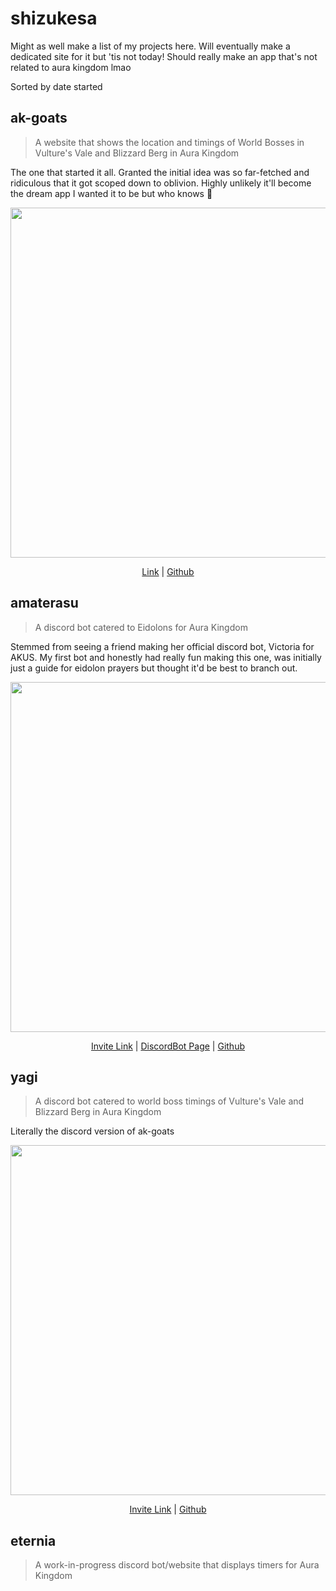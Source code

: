 # shizukesa
Might as well make a list of my projects here. Will eventually make a dedicated site for it but 'tis not today! Should really make an app that's not related to aura kingdom lmao

Sorted by date started

## ak-goats
> A website that shows the location and timings of World Bosses in Vulture's Vale and Blizzard Berg in Aura Kingdom

The one that started it all. Granted the initial idea was so far-fetched and ridiculous that it got scoped down to oblivion. Highly unlikely it'll become the dream app I wanted it to be but who knows 👀 

<p align="center">
  <img src="https://cdn.discordapp.com/attachments/491143168352452610/599496619725160449/unknown.png" width=560 />
</p>

<p align="center">
  <a href="https://ak-goats.com/" />Link</a>
  |
  <a href="https://github.com/vexuas/ak-goats" />Github</a> 
</p>

## amaterasu
> A discord bot catered to Eidolons for Aura Kingdom

Stemmed from seeing a friend making her official discord bot, Victoria for AKUS. My first bot and honestly had really fun making this one, was initially just a guide for eidolon prayers but thought it'd be best to branch out.

<p align="center">
  <img src="https://cdn.discordapp.com/attachments/580387118166048783/599507104004440076/unknown.png" width=560 />
</p>

<p align="center">
  <a href="https://tinyurl.com/ak-eidolons-bot" />Invite Link</a>
  |
  <a href="https://discordbots.org/bot/510980011008983060" />DiscordBot Page</a>
  |
  <a href="https://github.com/vexuas/amaterasu" />Github</a> 
</p>

## yagi
> A discord bot catered to world boss timings of Vulture's Vale and Blizzard Berg in Aura Kingdom

Literally the discord version of ak-goats

<p align="center">
  <img src="https://cdn.discordapp.com/attachments/491143168352452610/599509993506603009/unknown.png" width=560 />
</p>

<p align="center">
  <a href="https://github.com/vexuas/yagi" />Invite Link</a>
  |
  <a href="https://tinyurl.com/ak-goats-bot" />Github</a> 
</p>

## eternia
> A work-in-progress discord bot/website that displays timers for Aura Kingdom
